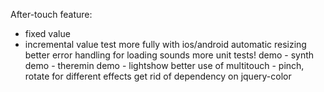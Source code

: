 After-touch feature:
  * fixed value
  * incremental value
test more fully with ios/android
automatic resizing
better error handling for loading sounds
more unit tests!
demo - synth
demo - theremin
demo - lightshow
better use of multitouch - pinch, rotate for different effects
get rid of dependency on jquery-color
